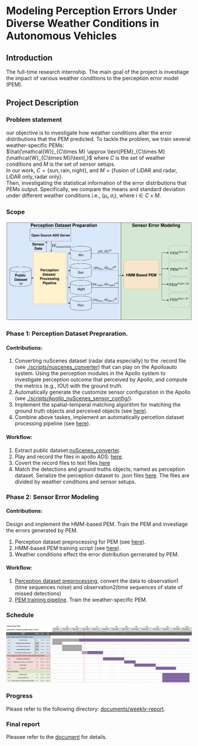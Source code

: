 # Modeling Perception Errors Under Diverse Weather Conditions in Autonomous Vehicles
## Introduction
The full-time research internship. The main goal of the project is investiage the impact of various weather conditions to the perception error model (PEM).
## Project Description
### Problem statement
our objective is to investigate how weather conditions alter the error distributions that the PEM predicted. To tackle the problem, we train several weather-specific PEMs:  
$`\hat{\mathcal{W}}_{C\times M} \approx \text{PEM}_{C\times M}(\mathcal{W}_{C\times M})\text{,}`$
where $`C`$ is the set of weather conditions and $M$ is the set of sensor setups.  
In our work, $`C = \{\text{sun}, \text{rain}, \text{night}\}`$, and $`M = \{\text{fusion of LiDAR and radar},\text{LiDAR only},\text{radar only}\}`$.  
Then, investigating the statistical information of the error distributions that PEMs output. Specifically, we compare the means and standard deviation under different weather conditions i.e., $`(\mu_{i},\sigma_{i})`$, where $`i \in C\times M`$.

### Scope
![](documents/images/WholeScope.png)
### Phase 1: Perception Dataset Prepraration.
#### Contributions:
1. Converting nuScenes dataset (radar data especially) to the .record file (see [./scripts/nuscenes_converter](./scripts/nuscenes_converter/)) that can play on the Apolloauto system. Using the perception modules in the Apollo system to investigate perception outcome that perceived by Apollo, and compute the metrics (e.g., IOU) with the ground truth.
2. Automatically generate the customize sensor configuration in the Apollo (see [./scripts/Apollo_nuScenes_sensor_config/](./scripts/Apollo_nuScenes_sensor_config/)).
4. Implement the spatial-temperal matching algorithm for matching the ground truth objects and perceived objects (see [here](./scripts/match/)).
3. Combine above taskes, implement an automatically percetion dataset processing pipeline (see [here](./scripts/end_to_end_dataset_process_pipeline/)).
#### Workflow: 
1. Extract public dataset:[nuScenes_converter](./scripts/nuscenes_converter/).
2. Play and record the files in apollo ADS: [here](./scripts/end_to_end_dataset_process_pipeline/).
3. Covert the record files to text files.[here](./scripts/Perception_dataset/) 
4. Match the detections and ground truths objects, named as perception dataset. Serialize the perception dataset to .json files [here](./scripts/match/). The files are divided by weather conditions and sensor setups. 

### Phase 2: Sensor Error Modeling
#### Contributions:  
Design and implement the HMM-based PEM. Train the PEM and investiage the errors generated by PEM.
1. Perception dataset preprocessing for PEM (see [here](./scripts/PEM_data_preprocessing/)).
2. HMM-based PEM training script (see [here](./scripts/PEM_trainig/)).
3. Weather conditions effect the error distribution gernerated by PEM.
#### Workflow:
1. [Perception dataset preprocessing](./scripts/PEM_data_preprocessing/), convert the data to observation1 (time sequences noise) and observation2(time sequences of state of missed detections)
2. [PEM training pipeline](./scripts/PEM_trainig/). Train the weather-specific PEM.
 
### Schedule
![](documents/images/Gantt%20Chart.PNG)

### Progress 
Please refer to the following directory: [documents/weekly-report](https://github.com/HungFrancis/self-driving-internship-project/tree/main/documents/weekly-report).


### Final report
Pleasee refer to the [document](https://github.com/HungFrancis/self-driving-internship-project/tree/main/final_report.pdf) for details.
